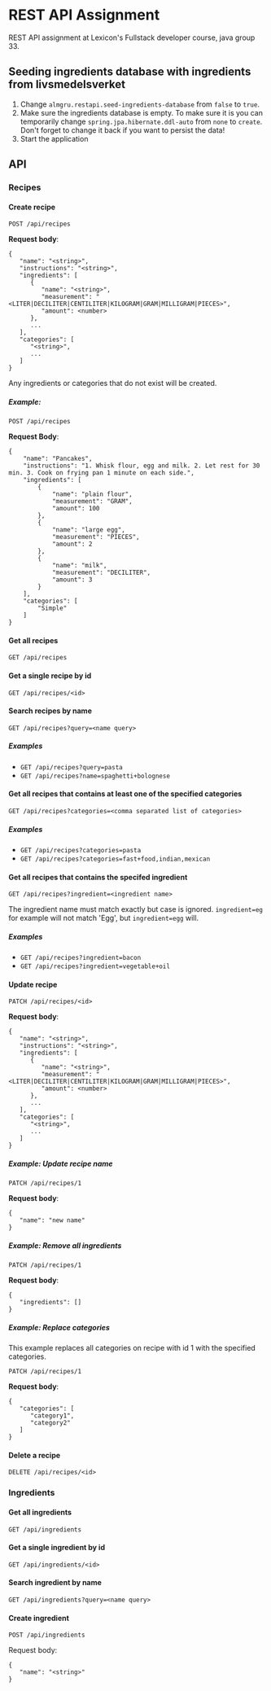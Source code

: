 # REST API Assignment

REST API assignment at Lexicon's Fullstack developer course, java group 33.

## Seeding ingredients database with ingredients from livsmedelsverket

1. Change `almgru.restapi.seed-ingredients-database` from `false` to `true`.
2. Make sure the ingredients database is empty. To make sure it is you can temporarily change
   `spring.jpa.hibernate.ddl-auto` from `none` to `create`. Don't forget to change it back if you want to persist the
   data!
3. Start the application

## API

### Recipes

#### Create recipe

`POST /api/recipes`

__Request body__:
```
{
   "name": "<string>",
   "instructions": "<string>",
   "ingredients": [
      {
         "name": "<string>",
         "measurement": "<LITER|DECILITER|CENTILITER|KILOGRAM|GRAM|MILLIGRAM|PIECES>",
         "amount": <number>
      },
      ...
   ],
   "categories": [
      "<string>",
      ...
   ]
}
```

Any ingredients or categories that do not exist will be created.

##### Example:

`POST /api/recipes`

__Request Body__:
```
{
    "name": "Pancakes",
    "instructions": "1. Whisk flour, egg and milk. 2. Let rest for 30 min. 3. Cook on frying pan 1 minute on each side.",
    "ingredients": [
        {
            "name": "plain flour",
            "measurement": "GRAM",
            "amount": 100
        },
        {
            "name": "large egg",
            "measurement": "PIECES",
            "amount": 2
        },
        {
            "name": "milk",
            "measurement": "DECILITER",
            "amount": 3
        }
    ],
    "categories": [
        "Simple"
    ]
}
```

#### Get all recipes

`GET /api/recipes`

#### Get a single recipe by id

`GET /api/recipes/<id>`

#### Search recipes by name 

`GET /api/recipes?query=<name query>`

##### Examples

- `GET /api/recipes?query=pasta`
- `GET /api/recipes?name=spaghetti+bolognese`

#### Get all recipes that contains at least one of the specified categories

`GET /api/recipes?categories=<comma separated list of categories>`

##### Examples

- `GET /api/recipes?categories=pasta`
- `GET /api/recipes?categories=fast+food,indian,mexican`

#### Get all recipes that contains the specifed ingredient

`GET /api/recipes?ingredient=<ingredient name>`

The ingredient name must match exactly but case is ignored. `ingredient=eg` for example will not match 'Egg', but `ingredient=egg` will.

##### Examples

- `GET /api/recipes?ingredient=bacon`
- `GET /api/recipes?ingredient=vegetable+oil`

#### Update recipe

`PATCH /api/recipes/<id>`

__Request body__:
```
{
   "name": "<string>",
   "instructions": "<string>",
   "ingredients": [
      {
         "name": "<string>",
         "measurement": "<LITER|DECILITER|CENTILITER|KILOGRAM|GRAM|MILLIGRAM|PIECES>",
         "amount": <number>
      },
      ...
   ],
   "categories": [
      "<string>",
      ...
   ]
}
```

##### Example: Update recipe name

`PATCH /api/recipes/1`

__Request body__:
```
{
   "name": "new name"
}
```

##### Example: Remove all ingredients

`PATCH /api/recipes/1`

__Request body__:
```
{
   "ingredients": []
}
```

##### Example: Replace categories

This example replaces all categories on recipe with id 1 with the specified categories.

`PATCH /api/recipes/1`

__Request body__:
```
{
   "categories": [
      "category1",
      "category2"
   ]
}
```

#### Delete a recipe

`DELETE /api/recipes/<id>`

### Ingredients

#### Get all ingredients

`GET /api/ingredients`

#### Get a single ingredient by id

`GET /api/ingredients/<id>`

#### Search ingredient by name

`GET /api/ingredients?query=<name query>`

#### Create ingredient

`POST /api/ingredients`

Request body: 
```
{
   "name": "<string>"
}
```
